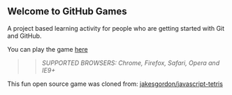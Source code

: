 ## Welcome to GitHub Games

A project based learning activity for people who are getting started with Git and GitHub.

You can play the game [here](https://nicolabruce.github.io/github-games/)

>> _*SUPPORTED BROWSERS*: Chrome, Firefox, Safari, Opera and IE9+_

This fun open source game was cloned from: [jakesgordon/javascript-tetris](https://github.com/jakesgordon/javascript-tetris)

